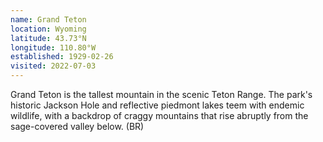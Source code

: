 ```yaml
---
name: Grand Teton
location: Wyoming
latitude: 43.73°N
longitude: 110.80°W
established: 1929-02-26
visited: 2022-07-03
---
```


Grand Teton is the tallest mountain in the scenic Teton Range. The park's historic Jackson Hole and reflective piedmont lakes teem with endemic wildlife, with a backdrop of craggy mountains that rise abruptly from the sage-covered valley below. (BR)
